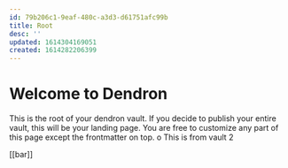 ```yaml
---
id: 79b206c1-9eaf-480c-a3d3-d61751afc99b
title: Root
desc: ''
updated: 1614304169051
created: 1614282206399
---
```

# Welcome to Dendron

This is the root of your dendron vault. If you decide to publish your entire vault, this will be your landing page. You are free to customize any part of this page except the frontmatter on top. 
o
This is from vault 2

[[bar]]
